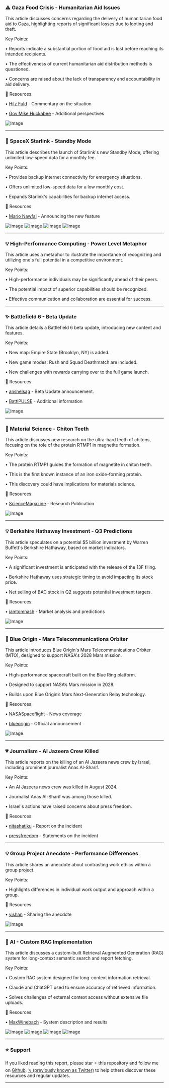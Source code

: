 ### ⚠️ Gaza Food Crisis - Humanitarian Aid Issues

This article discusses concerns regarding the delivery of humanitarian food aid to Gaza, highlighting reports of significant losses due to looting and theft.

Key Points:

• Reports indicate a substantial portion of food aid is lost before reaching its intended recipients.

• The effectiveness of current humanitarian aid distribution methods is questioned.

• Concerns are raised about the lack of transparency and accountability in aid delivery.


🔗 Resources:

• [Hilz Fuld](https://x.com/HilzFuld) - Commentary on the situation

• [Gov Mike Huckabee](https://x.com/GovMikeHuckabee) -  Additional perspectives

![Image](https://pbs.twimg.com/amplify_video_thumb/1955231934893756416/img/smjwnYQabrUd-I7d.jpg)

---
### 🚀 SpaceX Starlink - Standby Mode

This article describes the launch of Starlink's new Standby Mode, offering unlimited low-speed data for a monthly fee.

Key Points:

• Provides backup internet connectivity for emergency situations.


• Offers unlimited low-speed data for a low monthly cost.


• Expands Starlink's capabilities for backup internet access.



🔗 Resources:

• [Mario Nawfal](https://x.com/MarioNawfal) -  Announcing the new feature

![Image](https://pbs.twimg.com/media/GyNLP50WcAAALdP?format=png&name=small)
![Image](https://pbs.twimg.com/media/GyMkZEQW8AADSLT?format=jpg&name=240x240)
![Image](https://pbs.twimg.com/media/GyMkbGFWAAAanfD?format=png&name=120x120)
![Image](https://pbs.twimg.com/media/GyMkeDuXQAAChIu?format=png&name=120x120)


---
### 💡 High-Performance Computing -  Power Level Metaphor

This article uses a metaphor to illustrate the importance of recognizing and utilizing one's full potential in a competitive environment.

Key Points:

•  High-performance individuals may be significantly ahead of their peers.


•  The potential impact of superior capabilities should be recognized.


•  Effective communication and collaboration are essential for success.



---
### ✨ Battlefield 6 - Beta Update

This article details a Battlefield 6 beta update, introducing new content and features.

Key Points:

• New map: Empire State (Brooklyn, NY) is added.


• New game modes: Rush and Squad Deathmatch are included.


• New challenges with rewards carrying over to the full game launch.


🔗 Resources:

• [anshelsag](https://x.com/anshelsag) - Beta Update announcement.

• [BattlPULSE](https://x.com/BattlPULSE) -  Additional information

![Image](https://pbs.twimg.com/media/GyFxkIhaoAAnm7m?format=jpg&name=small)

---
### 🤖 Material Science - Chiton Teeth

This article discusses new research on the ultra-hard teeth of chitons, focusing on the role of the protein RTMP1 in magnetite formation.

Key Points:

• The protein RTMP1 guides the formation of magnetite in chiton teeth.


• This is the first known instance of an iron oxide-forming protein.


• This discovery could have implications for materials science.


🔗 Resources:

• [ScienceMagazine](https://x.com/ScienceMagazine) - Research Publication

![Image](https://pbs.twimg.com/media/GyNLylbXsAAiy8k?format=jpg&name=900x900)

---
### 💡 Berkshire Hathaway Investment - Q3 Predictions

This article speculates on a potential $5 billion investment by Warren Buffett's Berkshire Hathaway, based on market indicators.

Key Points:

• A significant investment is anticipated with the release of the 13F filing.


•  Berkshire Hathaway uses strategic timing to avoid impacting its stock price.


• Net selling of BAC stock in Q2 suggests potential investment targets.


🔗 Resources:

• [iamtomnash](https://x.com/iamtomnash) - Market analysis and predictions

![Image](https://pbs.twimg.com/media/GyNK3kaWYAAkMc5?format=jpg&name=small)

---
### 🚀 Blue Origin - Mars Telecommunications Orbiter

This article introduces Blue Origin's Mars Telecommunications Orbiter (MTO), designed to support NASA's 2028 Mars mission.

Key Points:

• High-performance spacecraft built on the Blue Ring platform.


• Designed to support NASA’s Mars mission in 2028.


•  Builds upon Blue Origin’s Mars Next-Generation Relay technology.


🔗 Resources:

• [NASASpaceflight](https://x.com/NASASpaceflight) -  News coverage

• [blueorigin](https://x.com/blueorigin) - Official announcement

![Image](https://pbs.twimg.com/media/GyL-0ZDXAAA3Lg8.jpg)

---
### 💔 Journalism - Al Jazeera Crew Killed

This article reports on the killing of an Al Jazeera news crew by Israel, including prominent journalist Anas Al-Sharif.

Key Points:

• An Al Jazeera news crew was killed in August 2024.


•  Journalist Anas Al-Sharif was among those killed.


•  Israel's actions have raised concerns about press freedom.


🔗 Resources:

• [nitashatiku](https://x.com/nitashatiku) -  Report on the incident

• [pressfreedom](https://x.com/pressfreedom) -  Statements on the incident


---
### 💡 Group Project Anecdote -  Performance Differences

This article shares an anecdote about contrasting work ethics within a group project.

Key Points:

• Highlights differences in individual work output and approach within a group.



🔗 Resources:

• [yishan](https://x.com/yishan) -  Sharing the anecdote

![Image](https://pbs.twimg.com/media/GyKpwM3WYAEsfpq?format=jpg&name=small)

---
### 🤖  AI - Custom RAG Implementation

This article discusses a custom-built Retrieval Augmented Generation (RAG) system for long-context semantic search and report fetching.

Key Points:

•  Custom RAG system designed for long-context information retrieval.


•  Claude and ChatGPT used to ensure accuracy of retrieved information.


•  Solves challenges of external context access without extensive file uploads.


🔗 Resources:

• [MaxWinebach](https://x.com/MaxWinebach) -  System description and results

![Image](https://pbs.twimg.com/media/GyNA5d-W0AAtfB2?format=jpg&name=360x360)
![Image](https://pbs.twimg.com/media/GyNA9a4WIAAJDDo?format=jpg&name=360x360)
![Image](https://pbs.twimg.com/media/GyNBGAMXQAAlXbh?format=jpg&name=360x360)
![Image](https://pbs.twimg.com/media/GyNBqlQX0AAEXAs?format=jpg&name=360x360)


---

### ⭐️ Support

If you liked reading this report, please star ⭐️ this repository and follow me on [Github](https://github.com/Drix10), [𝕏 (previously known as Twitter)](https://x.com/DRIX_10_) to help others discover these resources and regular updates.

---